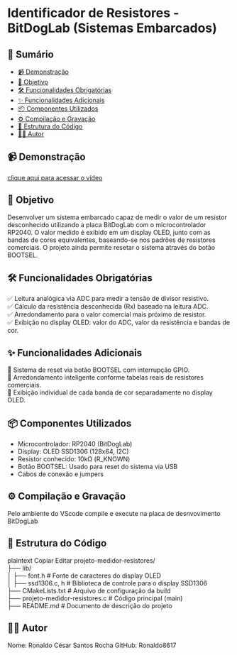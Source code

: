 # Identificador de Resistores - BitDogLab (Sistemas Embarcados)

## 📌 Sumário  
- [📹 Demonstração](#-demonstração)  
- [🎯 Objetivo](#-objetivo)  
- [🛠️ Funcionalidades Obrigatórias](#️-funcionalidades-obrigatórias)  
- [✨ Funcionalidades Adicionais](#-funcionalidades-adicionais)  
- [📦 Componentes Utilizados](#-componentes-utilizados)  
- [⚙️ Compilação e Gravação](#️-compilação-e-gravação)  
- [📂 Estrutura do Código](#-estrutura-do-código)  
- [👨‍💻 Autor](#-autor)  

## 📹 Demonstração  
[clique aqui para acessar o vídeo](https://youtu.be/l4Crf1CP6mE)

## 🎯 Objetivo  
Desenvolver um sistema embarcado capaz de medir o valor de um resistor desconhecido utilizando a placa BitDogLab com o microcontrolador RP2040. O valor medido é exibido em um display OLED, junto com as bandas de cores equivalentes, baseando-se nos padrões de resistores comerciais. O projeto ainda permite resetar o sistema através do botão BOOTSEL.  

## 🛠️ Funcionalidades Obrigatórias  
✅ Leitura analógica via ADC para medir a tensão de divisor resistivo.  
✅ Cálculo da resistência desconhecida (Rx) baseado na leitura ADC.  
✅ Arredondamento para o valor comercial mais próximo de resistor.  
✅ Exibição no display OLED: valor do ADC, valor da resistência e bandas de cor.  

## ✨ Funcionalidades Adicionais  
🔹 Sistema de reset via botão BOOTSEL com interrupção GPIO.  
🔹 Arredondamento inteligente conforme tabelas reais de resistores comerciais.  
🔹 Exibição individual de cada banda de cor separadamente no display OLED.  

## 📦 Componentes Utilizados  
- Microcontrolador: RP2040 (BitDogLab)  
- Display: OLED SSD1306 (128x64, I2C)  
- Resistor conhecido: 10kΩ (R_KNOWN)  
- Botão BOOTSEL: Usado para reset do sistema via USB  
- Cabos de conexão e jumpers  

## ⚙️ Compilação e Gravação  
Pelo ambiente do VScode compile e execute na placa de desnvovimento BitDogLab

## 📂 Estrutura do Código
plaintext
Copiar
Editar
projeto-medidor-resistores/  
├── lib/  
│   ├── font.h               # Fonte de caracteres do display OLED  
│   ├── ssd1306.c, h         # Biblioteca de controle para o display SSD1306  
├── CMakeLists.txt           # Arquivo de configuração da build  
├── projeto-medidor-resistores.c  # Código principal (main)  
├── README.md                # Documento de descrição do projeto  

## 👨‍💻 Autor
Nome: Ronaldo César Santos Rocha
GitHub: Ronaldo8617




